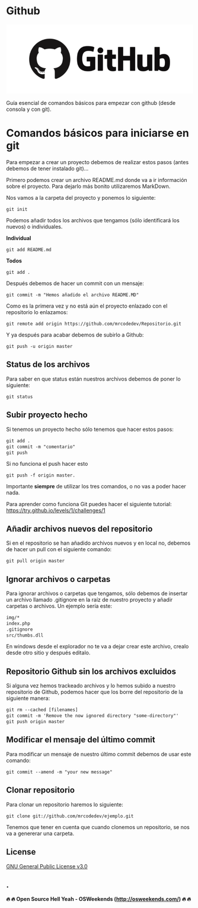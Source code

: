 # Github
![](https://github.com/mrcodedev/Recursos/blob/master/github/img/logogithub.png)

Guía esencial de comandos básicos para empezar con github (desde consola y con git).

# Comandos básicos para iniciarse en git
Para empezar a crear un proyecto debemos de realizar estos pasos (antes debemos de tener instalado git)...

Primero podemos crear un archivo README.md donde va a ir información sobre el proyecto. Para dejarlo más bonito utilizaremos MarkDown.

Nos vamos a la carpeta del proyecto y ponemos lo siguiente:
```
git init
```

Podemos añadir todos los archivos que tengamos (sólo identificará los nuevos) o individuales.

**Individual**
```
git add README.md
```

**Todos**
```
git add .
```

Después debemos de hacer un commit con un mensaje:

```
git commit -m "Hemos añadido el archivo README.MD"
```

Como es la primera vez y no está aún el proyecto enlazado con el repositorio lo enlazamos:

```
git remote add origin https://github.com/mrcodedev/Repositorio.git
```

Y ya después para acabar debemos de subirlo a Github:
```
git push -u origin master
```

## Status de los archivos
Para saber en que status están nuestros archivos debemos de poner lo siguiente:
```
git status
```

## Subir proyecto hecho

Si tenemos un proyecto hecho sólo tenemos que hacer estos pasos:
```
git add .
git commit -m "comentario"
git push
```

Si no funciona el push hacer esto

```
git push -f origin master.
```

Importante **siempre** de utilizar los tres comandos, o no vas a poder hacer nada.

Para aprender como funciona Git puedes hacer el siguiente tutorial: https://try.github.io/levels/1/challenges/1

## Añadir archivos nuevos del repositorio
Si en el repositorio se han añadido archivos nuevos y en local no, debemos de hacer un pull con el siguiente comando:
```
git pull origin master
```

## Ignorar archivos o carpetas
Para ignorar archivos o carpetas que tengamos, sólo debemos de insertar un archivo llamado .gitignore en la raíz de nuestro proyecto y añadir carpetas o archivos. Un ejemplo sería este:

```
img/*
index.php
.gitignore
src/thumbs.dll
```
En windows desde el explorador no te va a dejar crear este archivo, crealo desde otro sitio y después editalo.


## Repositorio Github sin los archivos excluidos
Si alguna vez hemos trackeado archivos y lo hemos subido a nuestro repositorio de Github, podemos hacer que los borre del repositorio de la siguiente manera: 

```
git rm --cached [filenames]
git commit -m 'Remove the now ignored directory "some-directory"'
git push origin master
```

## Modificar el mensaje del último commit
Para modificar un mensaje de nuestro último commit debemos de usar este comando:
```
git commit --amend -m "your new message"
```

## Clonar repositorio
Para clonar un repositorio haremos lo siguiente:
```
git clone git://github.com/mrcodedev/ejemplo.git
```
Tenemos que tener en cuenta que cuando clonemos un repositorio, se nos va a genererar una carpeta.

License
----
[GNU General Public License v3.0](https://github.com/mrcodedev/iwibot/blob/master/LICENSE)

.
----

**:fire: :fire: Open Source Hell Yeah - OSWeekends (http://osweekends.com/) :fire: :fire:**
